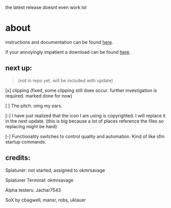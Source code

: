 the latest release doesnt even work lol

# about

instructions and documentation can be found [here](https://okmrsavageyt.github.io/Splatuner/).

if your annoyingly impatient a download can be found [here](https://okmrsavageyt.github.io/Splatuner/download).

## next up:
> (not in repo yet, will be included with update)

[x] clipping (fixed, some clipping still does occur. further investigation is required. marked done for now)

[ ] The pitch. omg my ears.

[-] I have just realized that the icon I am using is copyrighted. I will replace it in the next update. (this is big because a lot of places reference the files so replacing might be hard)

[-] Functionality switches to control quality and automation. Kind of like sfm startup commands.


## credits:

Splatuner: not started, assigned to okmrsavage

Splatuner Terminal: okmrsavage

Alpha testers: Jachar7543

SoX by cbagwell, mansr, robs, uklauer
